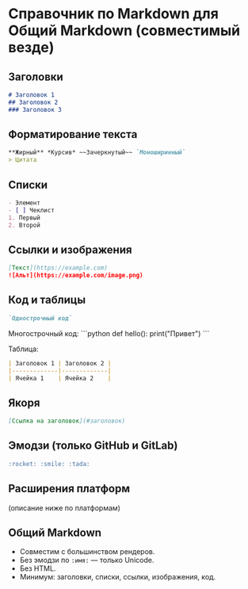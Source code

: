 # Справочник по Markdown для Общий Markdown (совместимый везде)


## Заголовки
```markdown
# Заголовок 1
## Заголовок 2
### Заголовок 3
```

## Форматирование текста
```markdown
**Жирный** *Курсив* ~~Зачеркнутый~~ `Моноширинный`
> Цитата
```

## Списки
```markdown
- Элемент
- [ ] Чеклист
1. Первый
2. Второй
```

## Ссылки и изображения
```markdown
[Текст](https://example.com)
![Альт](https://example.com/image.png)
```

## Код и таблицы
```markdown
`Однострочный код`
```

Многострочный код:
\`\`\`python
def hello():
    print("Привет")
\`\`\`

Таблица:
```markdown
| Заголовок 1 | Заголовок 2 |
|-------------|-------------|
| Ячейка 1    | Ячейка 2    |
```

## Якоря
```markdown
[Ссылка на заголовок](#заголовок)
```

## Эмодзи (только GitHub и GitLab)
```markdown
:rocket: :smile: :tada:
```

## Расширения платформ
(описание ниже по платформам)

## Общий Markdown
- Совместим с большинством рендеров.
- Без эмодзи по `:имя:` — только Unicode.
- Без HTML.
- Минимум: заголовки, списки, ссылки, изображения, код.
